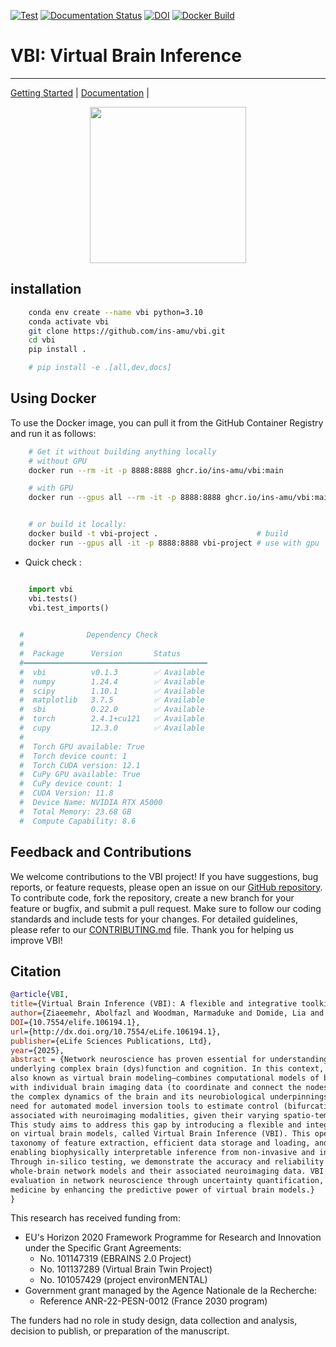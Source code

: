 [![Test](https://github.com/ins-amu/vbi/actions/workflows/tests.yml/badge.svg)](https://github.com/ins-amu/vbi/actions/workflows/tests.yml)
[![Documentation Status](https://readthedocs.org/projects/vbi/badge/?version=latest)](https://vbi.readthedocs.io/latest/)
[![DOI](https://zenodo.org/badge/681090816.svg)](https://doi.org/10.5281/zenodo.14795543)
[![Docker Build](https://github.com/ins-amu/vbi/actions/workflows/docker-image.yml/badge.svg)](https://github.com/ins-amu/vbi/actions/workflows/docker-image.yml)
<!-- [![Binder](https://mybinder.org/badge_logo.svg)](https://mybinder.org/v2/gh/ins-amu/vbi/main?labpath=docs/examples/intro.ipynb) -->


# VBI: Virtual Brain Inference
---
[Getting Started](https://github.com/ins-amu/vbi/tree/main/docs/examples) |
[Documentation](https://vbi.readthedocs.io/latest/) | 

<p align="center">
<img src="https://github.com/Ziaeemehr/vbi_paper/blob/main/vbi_log.png"  width="250">
</p>


## installation

```bash
    conda env create --name vbi python=3.10
    conda activate vbi
    git clone https://github.com/ins-amu/vbi.git
    cd vbi
    pip install .

    # pip install -e .[all,dev,docs]
```

## Using Docker

To use the Docker image, you can pull it from the GitHub Container Registry and run it as follows:

```bash
    # Get it without building anything locally
    # without GPU
    docker run --rm -it -p 8888:8888 ghcr.io/ins-amu/vbi:main

    # with GPU
    docker run --gpus all --rm -it -p 8888:8888 ghcr.io/ins-amu/vbi:main


    # or build it locally:
    docker build -t vbi-project .                      # build
    docker run --gpus all -it -p 8888:8888 vbi-project # use with gpu

```    

- Quick check :

```python

    import vbi
    vbi.tests()
    vbi.test_imports()

    
  #              Dependency Check              
  #                                         
  #  Package      Version       Status        
  #━━━━━━━━━━━━━━━━━━━━━━━━━━━━━━━━━━━━━━━━━ 
  #  vbi          v0.1.3        ✅ Available  
  #  numpy        1.24.4        ✅ Available  
  #  scipy        1.10.1        ✅ Available  
  #  matplotlib   3.7.5         ✅ Available  
  #  sbi          0.22.0        ✅ Available  
  #  torch        2.4.1+cu121   ✅ Available  
  #  cupy         12.3.0        ✅ Available  
  #                                          
  #  Torch GPU available: True
  #  Torch device count: 1
  #  Torch CUDA version: 12.1
  #  CuPy GPU available: True
  #  CuPy device count: 1
  #  CUDA Version: 11.8
  #  Device Name: NVIDIA RTX A5000
  #  Total Memory: 23.68 GB
  #  Compute Capability: 8.6

```


## Feedback and Contributions

We welcome contributions to the VBI project! If you have suggestions, bug reports, or feature requests, please open an issue on our [GitHub repository](https://github.com/ins-amu/vbi/issues). To contribute code, fork the repository, create a new branch for your feature or bugfix, and submit a pull request. Make sure to follow our coding standards and include tests for your changes. For detailed guidelines, please refer to our [CONTRIBUTING.md](https://github.com/ins-amu/vbi/blob/main/CONTRIBUTING.md) file. Thank you for helping us improve VBI!


## Citation

```bibtex
@article{VBI, 
title={Virtual Brain Inference (VBI): A flexible and integrative toolkit for efficient probabilistic inference on virtual brain models},
author={Ziaeemehr, Abolfazl and Woodman, Marmaduke and Domide, Lia and Petkoski, Spase and Jirsa, Viktor and Hashemi, Meysam},
DOI={10.7554/elife.106194.1}, 
url={http://dx.doi.org/10.7554/eLife.106194.1}, 
publisher={eLife Sciences Publications, Ltd}, 
year={2025}, 
abstract = {Network neuroscience has proven essential for understanding the principles and mechanisms
underlying complex brain (dys)function and cognition. In this context, whole-brain network modeling–
also known as virtual brain modeling–combines computational models of brain dynamics (placed at each network node)
with individual brain imaging data (to coordinate and connect the nodes), advancing our understanding of
the complex dynamics of the brain and its neurobiological underpinnings. However, there remains a critical
need for automated model inversion tools to estimate control (bifurcation) parameters at large scales
associated with neuroimaging modalities, given their varying spatio-temporal resolutions.
This study aims to address this gap by introducing a flexible and integrative toolkit for efficient Bayesian inference
on virtual brain models, called Virtual Brain Inference (VBI). This open-source toolkit provides fast simulations,
taxonomy of feature extraction, efficient data storage and loading, and probabilistic machine learning algorithms,
enabling biophysically interpretable inference from non-invasive and invasive recordings.
Through in-silico testing, we demonstrate the accuracy and reliability of inference for commonly used
whole-brain network models and their associated neuroimaging data. VBI shows potential to improve hypothesis
evaluation in network neuroscience through uncertainty quantification, and contribute to advances in precision
medicine by enhancing the predictive power of virtual brain models.}
}
```

This research has received funding from:

- EU's Horizon 2020 Framework Programme for Research and Innovation under the Specific Grant Agreements:
  - No. 101147319 (EBRAINS 2.0 Project)
  - No. 101137289 (Virtual Brain Twin Project)
  - No. 101057429 (project environMENTAL)
- Government grant managed by the Agence Nationale de la Recherche:
  - Reference ANR-22-PESN-0012 (France 2030 program)

The funders had no role in study design, data collection and analysis, decision to publish, or preparation of the manuscript.
